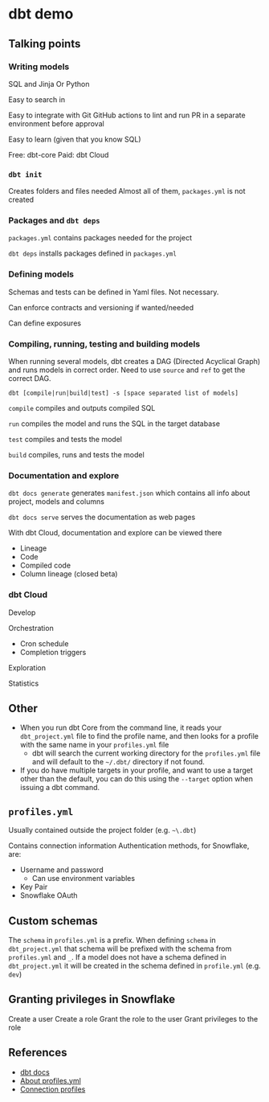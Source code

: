 # dbt demo

## Talking points

### Writing models

SQL and Jinja
Or Python

Easy to search in

Easy to integrate with Git
GitHub actions to lint and run PR in a separate environment before approval

Easy to learn (given that you know SQL)

Free: dbt-core
Paid: dbt Cloud

### `dbt init`

Creates folders and files needed
Almost all of them, `packages.yml` is not created

### Packages and `dbt deps`

`packages.yml` contains packages needed for the project

`dbt deps` installs packages defined in `packages.yml`

### Defining models

Schemas and tests can be defined in Yaml files. Not necessary.

Can enforce contracts and versioning if wanted/needed

Can define exposures

### Compiling, running, testing and building models

When running several models, dbt creates a DAG (Directed Acyclical Graph) and runs models in correct order.
Need to use `source` and `ref` to get the correct DAG.

`dbt [compile|run|build|test] -s [space separated list of models]`

`compile` compiles and outputs compiled SQL

`run` compiles the model and runs the SQL in the target database

`test` compiles and tests the model

`build` compiles, runs and tests the model

### Documentation and explore

`dbt docs generate` generates `manifest.json` which contains all info about project, models and columns

`dbt docs serve` serves the documentation as web pages

With dbt Cloud, documentation and explore can be viewed there
- Lineage
- Code
- Compiled code
- Column lineage (closed beta)

### dbt Cloud

Develop

Orchestration
- Cron schedule
- Completion triggers

Exploration

Statistics

## Other

- When you run dbt Core from the command line, it reads your `dbt_project.yml` file to find the profile name, and then looks for a profile with the same name in your `profiles.yml` file
  - dbt will search the current working directory for the `profiles.yml` file and will default to the `~/.dbt/` directory if not found.
- If you do have multiple targets in your profile, and want to use a target other than the default, you can do this using the `--target` option when issuing a dbt command.

## `profiles.yml`

Usually contained outside the project folder (e.g. `~\.dbt`)

Contains connection information
Authentication methods, for Snowflake, are:
- Username and password
  - Can use environment variables
- Key Pair
- Snowflake OAuth

## Custom schemas

The `schema` in `profiles.yml` is a prefix. When defining `schema` in `dbt_project.yml` that schema will be prefixed with the schema from `profiles.yml` and `_`.
If a model does not have a schema defined in `dbt_project.yml` it will be created in the schema defined in `profile.yml` (e.g. `dev`)

## Granting privileges in Snowflake

Create a user
Create a role
Grant the role to the user
Grant privileges to the role

## References

- [dbt docs](https://docs.getdbt.com/docs/introduction)
- [About profiles.yml](https://docs.getdbt.com/docs/core/connect-data-platform/profiles.yml)
- [Connection profiles](https://docs.getdbt.com/docs/core/connect-data-platform/connection-profiles)
